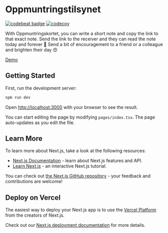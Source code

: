 # Oppmuntringstilsynet

[![codebeat badge](https://codebeat.co/badges/c213cf8a-a3b8-42c9-8513-ab3008fd10a1)](https://codebeat.co/projects/github-com-boyum-oppmuntringstilsynet-main)
[![codecov](https://codecov.io/gh/boyum/oppmuntringstilsynet/branch/main/graph/badge.svg?token=YQ9FVCIF01)](https://codecov.io/gh/boyum/oppmuntringstilsynet)

With Oppmuntringskortet, you can write a short note and copy the link to that
exact note. Send the link to the receiver and they can read the note today and
forever 🥰 Send a bit of encouragement to a friend or a colleague and brighten
their day 😍

[Demo](https://oppmuntring.sinre.no/?n=IwZwLgBA9gZhBSBDAdgV0QJwJ4B8CaUqGEADhgKYjnIDG5EAtogNaWNYQAmiHARuWDDkMAOggAVABYpmICDCjF%2BAS2QBzCIghqoUTvIzLqnMQVSNEg4RDBRG9QCbkgeD%2BcDeoAAyFwFF1AG2Ugkq66ALQMoTCYDDhgGKjkMXEJsfFAA)

## Getting Started

First, run the development server:

```bash
npm run dev
```

Open [http://localhost:3000](http://localhost:3000) with your browser to see the
result.

You can start editing the page by modifying `pages/index.tsx`. The page
auto-updates as you edit the file.

## Learn More

To learn more about Next.js, take a look at the following resources:

- [Next.js Documentation](https://nextjs.org/docs) - learn about Next.js
  features and API.
- [Learn Next.js](https://nextjs.org/learn) - an interactive Next.js tutorial.

You can check out
[the Next.js GitHub repository](https://github.com/vercel/next.js/) - your
feedback and contributions are welcome!

## Deploy on Vercel

The easiest way to deploy your Next.js app is to use the
[Vercel Platform](https://vercel.com/import?utm_medium=default-template&filter=next.js&utm_source=create-next-app&utm_campaign=create-next-app-readme)
from the creators of Next.js.

Check out our
[Next.js deployment documentation](https://nextjs.org/docs/deployment) for more
details.
